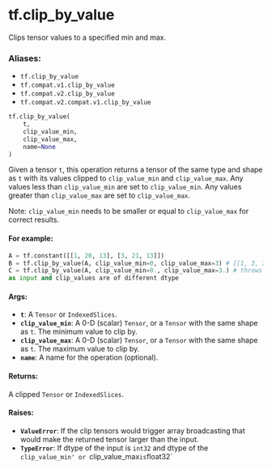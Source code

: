 <div itemscope itemtype="http://developers.google.com/ReferenceObject">
<meta itemprop="name" content="tf.clip_by_value" />
<meta itemprop="path" content="Stable" />
</div>

# tf.clip_by_value

Clips tensor values to a specified min and max.

### Aliases:

* `tf.clip_by_value`
* `tf.compat.v1.clip_by_value`
* `tf.compat.v2.clip_by_value`
* `tf.compat.v2.compat.v1.clip_by_value`

``` python
tf.clip_by_value(
    t,
    clip_value_min,
    clip_value_max,
    name=None
)
```

<!-- Placeholder for "Used in" -->

Given a tensor `t`, this operation returns a tensor of the same type and
shape as `t` with its values clipped to `clip_value_min` and `clip_value_max`.
Any values less than `clip_value_min` are set to `clip_value_min`. Any values
greater than `clip_value_max` are set to `clip_value_max`.

Note: `clip_value_min` needs to be smaller or equal to `clip_value_max` for
correct results.

#### For example:



```python
A = tf.constant([[1, 20, 13], [3, 21, 13]])
B = tf.clip_by_value(A, clip_value_min=0, clip_value_max=3) # [[1, 3, 3],[3, 3, 3]]
C = tf.clip_by_value(A, clip_value_min=0., clip_value_max=3.) # throws `TypeError`
as input and clip_values are of different dtype
```

#### Args:


* <b>`t`</b>: A `Tensor` or `IndexedSlices`.
* <b>`clip_value_min`</b>: A 0-D (scalar) `Tensor`, or a `Tensor` with the same shape
  as `t`. The minimum value to clip by.
* <b>`clip_value_max`</b>: A 0-D (scalar) `Tensor`, or a `Tensor` with the same shape
  as `t`. The maximum value to clip by.
* <b>`name`</b>: A name for the operation (optional).


#### Returns:

A clipped `Tensor` or `IndexedSlices`.



#### Raises:


* <b>`ValueError`</b>: If the clip tensors would trigger array broadcasting
  that would make the returned tensor larger than the input.
* <b>`TypeError`</b>: If dtype of the input is `int32` and dtype of
the `clip_value_min' or `clip_value_max` is `float32`